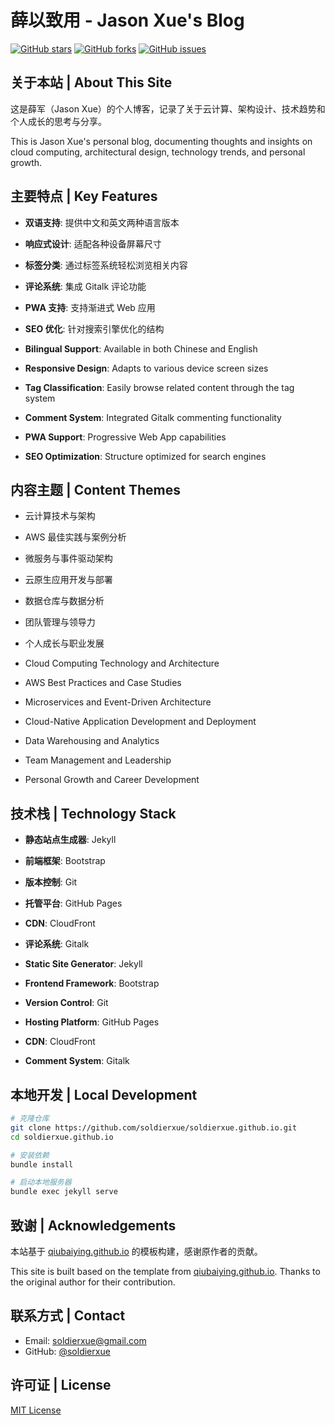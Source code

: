 # 薛以致用 - Jason Xue's Blog

[![GitHub stars](https://img.shields.io/github/stars/soldierxue/soldierxue.github.io?style=social)](https://github.com/soldierxue/soldierxue.github.io/stargazers)
[![GitHub forks](https://img.shields.io/github/forks/soldierxue/soldierxue.github.io?style=social)](https://github.com/soldierxue/soldierxue.github.io/network/members)
[![GitHub issues](https://img.shields.io/github/issues/soldierxue/soldierxue.github.io)](https://github.com/soldierxue/soldierxue.github.io/issues)

## 关于本站 | About This Site

这是薛军（Jason Xue）的个人博客，记录了关于云计算、架构设计、技术趋势和个人成长的思考与分享。

This is Jason Xue's personal blog, documenting thoughts and insights on cloud computing, architectural design, technology trends, and personal growth.

## 主要特点 | Key Features

- **双语支持**: 提供中文和英文两种语言版本
- **响应式设计**: 适配各种设备屏幕尺寸
- **标签分类**: 通过标签系统轻松浏览相关内容
- **评论系统**: 集成 Gitalk 评论功能
- **PWA 支持**: 支持渐进式 Web 应用
- **SEO 优化**: 针对搜索引擎优化的结构

- **Bilingual Support**: Available in both Chinese and English
- **Responsive Design**: Adapts to various device screen sizes
- **Tag Classification**: Easily browse related content through the tag system
- **Comment System**: Integrated Gitalk commenting functionality
- **PWA Support**: Progressive Web App capabilities
- **SEO Optimization**: Structure optimized for search engines

## 内容主题 | Content Themes

- 云计算技术与架构
- AWS 最佳实践与案例分析
- 微服务与事件驱动架构
- 云原生应用开发与部署
- 数据仓库与数据分析
- 团队管理与领导力
- 个人成长与职业发展

- Cloud Computing Technology and Architecture
- AWS Best Practices and Case Studies
- Microservices and Event-Driven Architecture
- Cloud-Native Application Development and Deployment
- Data Warehousing and Analytics
- Team Management and Leadership
- Personal Growth and Career Development

## 技术栈 | Technology Stack

- **静态站点生成器**: Jekyll
- **前端框架**: Bootstrap
- **版本控制**: Git
- **托管平台**: GitHub Pages
- **CDN**: CloudFront
- **评论系统**: Gitalk

- **Static Site Generator**: Jekyll
- **Frontend Framework**: Bootstrap
- **Version Control**: Git
- **Hosting Platform**: GitHub Pages
- **CDN**: CloudFront
- **Comment System**: Gitalk

## 本地开发 | Local Development

```bash
# 克隆仓库
git clone https://github.com/soldierxue/soldierxue.github.io.git
cd soldierxue.github.io

# 安装依赖
bundle install

# 启动本地服务器
bundle exec jekyll serve
```

## 致谢 | Acknowledgements

本站基于 [qiubaiying.github.io](https://github.com/qiubaiying/qiubaiying.github.io) 的模板构建，感谢原作者的贡献。

This site is built based on the template from [qiubaiying.github.io](https://github.com/qiubaiying/qiubaiying.github.io). Thanks to the original author for their contribution.

## 联系方式 | Contact

- Email: soldierxue@gmail.com
- GitHub: [@soldierxue](https://github.com/soldierxue)

## 许可证 | License

[MIT License](LICENSE)

